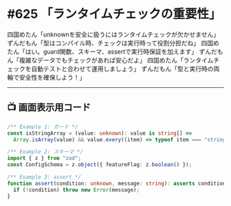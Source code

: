 # #625 「ランタイムチェックの重要性」

四国めたん「unknownを安全に扱うにはランタイムチェックが欠かせません」
ずんだもん「型はコンパイル時、チェックは実行時って役割分担だね」
四国めたん「はい。guard関数、スキーマ、assertで実行時保証を加えます」
ずんだもん「複雑なデータでもチェックがあれば安心だよ」
四国めたん「ランタイムチェックを自動テストと合わせて運用しましょう」
ずんだもん「型と実行時の両輪で安全性を確保しよう！」

---

## 📺 画面表示用コード

```typescript
/** Example 1: ガード */
const isStringArray = (value: unknown): value is string[] =>
  Array.isArray(value) && value.every((item) => typeof item === "string");

/** Example 2: スキーマ */
import { z } from "zod";
const ConfigSchema = z.object({ featureFlag: z.boolean() });

/** Example 3: assert */
function assert(condition: unknown, message: string): asserts condition {
  if (!condition) throw new Error(message);
}
```
